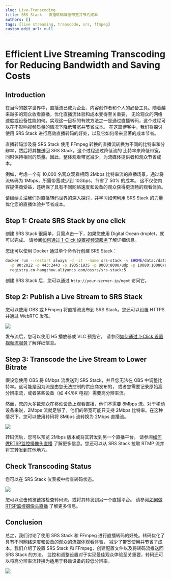 ```yaml
---
slug: Live-Transcoding
title: SRS Stack - 直播转码降低带宽并节约成本
authors: []
tags: [live streaming, transcode, srs, ffmpeg]
custom_edit_url: null
---
```


# Efficient Live Streaming Transcoding for Reducing Bandwidth and Saving Costs

## Introduction

在当今的数字世界中，直播流已成为企业、内容创作者和个人的必备工具。随着越来越多的观众收看直播，优化直播流体验和成本变得至关重要，
无论观众的网络速度或设备性能如何。实现这一目标的有效方法之一是通过直播转码，这个过程可以在不影响视频质量的情况下降低带宽并节省成本。
在这篇博客中，我们将探讨使用 SRS Stack 进行高效直播转码的好处，以及它如何带来显著的成本节省。

<!--truncate-->

直播转码涉及将 SRS Stack 使用 FFmpeg 转换的直播流转换为不同的比特率和分辨率，然后将其推送回 SRS Stack。这个过程通过降低流的
比特率来降低带宽，同时保持相同的质量。因此，整体观看带宽减少，为流媒体提供者和观众节省成本。

例如，考虑一个有 10,000 名观众观看相同 2Mbps 比特率流的直播场景。通过将流转码为 1Mbps，所需带宽减少到 10Gbps，节省了 50% 的成本。
这不仅使内容提供商受益，还确保了具有不同网络速度和设备的观众获得更流畅的观看体验。

请继续关注我们对直播转码世界的深入探讨，并学习如何利用 SRS Stack 的力量优化您的直播体验并节省成本。

## Step 1: Create SRS Stack by one click

创建 SRS Stack 很简单，只需点击一下，如果您使用 Digital Ocean droplet，就可以完成。
请参阅[如何通过 1-Click 设置视频流服务](./2022-04-09-SRS-Stack-Tutorial.md)了解详细信息。

您还可以使用 Docker 通过单个命令行创建 SRS Stack：

```bash
docker run --restart always -d -it --name srs-stack -v $HOME/data:/data \
  -p 80:2022 -p 443:2443 -p 1935:1935 -p 8000:8000/udp -p 10080:10080/udp \
  registry.cn-hangzhou.aliyuncs.com/ossrs/srs-stack:5
```

创建 SRS Stack 后，您可以通过 `http://your-server-ip/mgmt` 访问它。

## Step 2: Publish a Live Stream to SRS Stack

您可以使用 OBS 或 FFmpeg 将直播流发布到 SRS Stack。您还可以设置 HTTPS 并通过 WebRTC 发布。

![](/img/blog-2023-10-21-04.png)

发布流后，您可以使用 H5 播放器或 VLC 预览它。
请参阅[如何通过 1-Click 设置视频流服务](./2022-04-09-SRS-Stack-Tutorial.md)了解详细信息。

## Step 3: Transcode the Live Stream to Lower Bitrate

假设您使用 OBS 将 8Mbps 流发送到 SRS Stack，并且您无法在 OBS 中调整比特率。这可能是因为流是由您无法控制的供应商发布的，
或者您需要记录原始高分辨率流，或者某些设备（如 4K/8K 电视）需要高分辨率流。

然而，您的大多数观众在移动设备上观看直播，他们不需要 8Mbps 流。对于移动设备来说，2Mbps 流就足够了，他们的带宽可能只支持 
2Mbps 比特率。在这种情况下，您可以使用转码将 8Mbps 流转换为 2Mbps 直播流。

![](/img/blog-2023-10-21-05.png)

转码流后，您可以预览 2Mbps 版本或将其转发到另一个直播平台。
请参阅[如何做RTSP监控摄像头直播](./2023-10-11-SRS-Stack-Stream-IP-Camera-Events.md)
了解更多信息。您还可以从 SRS Stack 拉取 RTMP 流并将其转发到其他地方。

## Check Transcoding Status

您可以在 SRS Stack 仪表板中检查转码状态。

![](/img/blog-2023-10-21-06.png)

您可以点击预览链接检查转码流，或将其转发到另一个直播平台。
请参阅[如何做RTSP监控摄像头直播](./2023-10-11-SRS-Stack-Stream-IP-Camera-Events.md)
了解更多信息。

## Conclusion

总之，我们讨论了使用 SRS Stack 和 FFmpeg 进行直播转码的好处。转码优化了具有不同网络速度和设备的观众的流媒体观看体验，
减少了带宽使用并节省了成本。我们介绍了设置 SRS Stack 和 FFmpeg、创建配置文件以及将转码流推送回 SRS Stack 的方法。
监控和调整设置对于实现最佳观众体验至关重要，转码还可以将高分辨率流转换为适用于移动设备的较低分辨率。

![](https://ossrs.net/gif/v1/sls.gif?site=ossrs.net&path=/lts/blog-zh/2023-10-21-Live-Transcoding)
